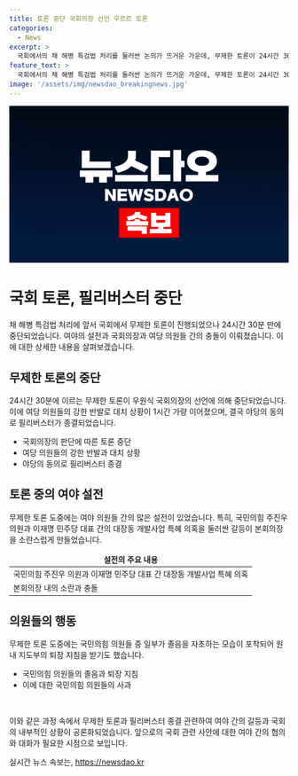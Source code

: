 ```yaml
---
title: 토론 중단 국회의장 선언 우르르 토론
categories:
  - News
excerpt: >
  국회에서의 채 해병 특검법 처리를 둘러싼 논의가 뜨거운 가운데, 무제한 토론이 24시간 30분에 걸쳐 중단되었습니다. 토론 도중 여야 의원들의 갈등과 충돌이 빈번하게 발생하며 공방이 이어졌는데, 이에 대한 경합과 대립을 강조하는 기사입니다.
feature_text: >
  국회에서의 채 해병 특검법 처리를 둘러싼 논의가 뜨거운 가운데, 무제한 토론이 24시간 30분에 걸쳐 중단되었습니다. 토론 도중 여야 의원들의 갈등과 충돌이 빈번하게 발생하며 공방이 이어졌는데, 이에 대한 경합과 대립을 강조하는 기사입니다.
image: '/assets/img/newsdao_breakingnews.jpg'
---
```


<p><img src="/assets/img/newsdao_breakingnews.jpg" alt="pcversion 속보" /></p>

<h1>국회 토론, 필리버스터 중단</h1>

<p data-ke-size="size16">채 해병 특검법 처리에 앞서 국회에서 무제한 토론이 진행되었으나 24시간 30분 만에 중단되었습니다. 여야의 설전과 국회의장과 여당 의원들 간의 충돌이 이뤄졌습니다. 이에 대한 상세한 내용을 살펴보겠습니다.</p>

<h2 data-ke-size="size26">무제한 토론의 중단</h2>

<p data-ke-size="size16">24시간 30분에 이르는 무제한 토론이 우원식 국회의장의 선언에 의해 중단되었습니다. 이에 여당 의원들의 강한 반발로 대치 상황이 1시간 가량 이어졌으며, 결국 야당의 동의로 필리버스터가 종결되었습니다.</p>

<ul>
<li>국회의장의 판단에 따른 토론 중단</li>
<li>여당 의원들의 강한 반발과 대치 상황</li>
<li>야당의 동의로 필리버스터 종결</li>
</ul>

<h2 data-ke-size="size26">토론 중의 여야 설전</h2>

<p data-ke-size="size16">무제한 토론 도중에는 여야 의원들 간의 많은 설전이 있었습니다. 특히, 국민의힘 주진우 의원과 이재명 민주당 대표 간의 대장동 개발사업 특혜 의혹을 둘러싼 갈등이 본회의장을 소란스럽게 만들었습니다.</p>

<table>
<thead>
<tr>
<td style="text-align: center; height: 17px;"><b>설전의 주요 내용</b></td>
</tr>
</thead>
<tbody>
<tr>
<td style="text-align: left;">국민의힘 주진우 의원과 이재명 민주당 대표 간 대장동 개발사업 특혜 의혹</td>
</tr>
<tr>
<td style="text-align: left;">본회의장 내의 소란과 충돌</td>
</tr>
</tbody>
</table>

<h2 data-ke-size="size26">의원들의 행동</h2>

<p data-ke-size="size16">무제한 토론 도중에는 국민의힘 의원들 중 일부가 졸음을 자초하는 모습이 포착되어 원내 지도부의 퇴장 지침을 받기도 했습니다.</p>

<ul>
<li>국민의힘 의원들의 졸음과 퇴장 지침</li>
<li>이에 대한 국민의힘 의원들의 사과</li>
</ul>

<p data-ke-size="size16">&nbsp;</p>

<p data-ke-size="size16">이와 같은 과정 속에서 무제한 토론과 필리버스터 종결 관련하여 여야 간의 갈등과 국회의 내부적인 상황이 공론화되었습니다. 앞으로의 국회 관련 사안에 대한 여야 간의 협의와 대화가 필요한 시점으로 보입니다.</p>
실시간 뉴스 속보는, <a href="https://newsdao.kr" rel="dofollow">https://newsdao.kr</a>


